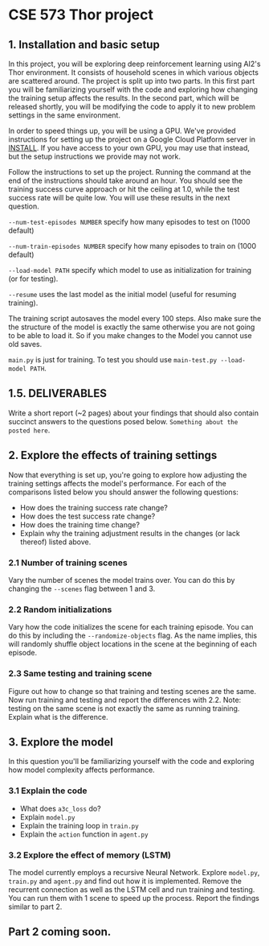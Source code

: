 # CSE 573 Thor project #

## 1. Installation and basic setup ##
  In this project, you will be exploring deep reinforcement learning using AI2's Thor environment. It consists of household scenes in which various objects are scattered around. The project is split up into two parts. In this first part you will be familiarizing yourself with the code and exploring how changing the training setup affects the results. In the second part, which will be released shortly, you will be modifying the code to apply it to new problem settings in the same environment.

  In order to speed things up, you will be using a GPU. We've provided instructions for setting up the project on a Google Cloud Platform server in [INSTALL](INSTALL.md). If you have access to your own GPU, you may use that instead, but the setup instructions we provide may not work.

  Follow the instructions to set up the project. Running the command at the end of the instructions should take around an hour. You should see the training success curve approach or hit the ceiling at 1.0, while the test success rate will be quite low. You will use these results in the next question.

  `--num-test-episodes NUMBER`  specify how many episodes to test on (1000 default)

  `--num-train-episodes NUMBER`  specify how many episodes to train on (1000 default)

  `--load-model PATH` specify which model to use as initialization for training (or for testing).

  `--resume` uses the last model as the initial model (useful for resuming training).

  The training script autosaves the model every 100 steps. Also make sure the the structure of the model is exactly the same otherwise you are not going to be able to load it. So if you make changes to the Model you cannot use old saves.

  `main.py` is just for training. To test you should use `main-test.py --load-model PATH`.

## 1.5. DELIVERABLES ##
Write a short report (~2 pages) about your findings that should also contain succinct answers to the questions posed below. `Something about the posted here`.

## 2. Explore the effects of training settings ##
Now that everything is set up, you're going to explore how adjusting the training settings affects the model's performance. For each of the comparisons listed below you should answer the following questions:
  - How does the training success rate change?
  - How does the test success rate change?
  - How does the training time change?
  - Explain why the training adjustment results in the changes (or lack thereof) listed above.

### 2.1 Number of training scenes ###
Vary the number of scenes the model trains over. You can do this by changing the `--scenes` flag between 1 and 3.

### 2.2 Random initializations ###
Vary how the code initializes the scene for each training episode. You can do this by including the `--randomize-objects` flag. As the name implies, this will randomly shuffle object locations in the scene at the beginning of each episode.

### 2.3 Same testing and training scene ###
Figure out how to change so that training and testing scenes are the same. Now run training and testing and report the differences with 2.2. Note: testing on the same scene is not exactly the same as running training. Explain what is the difference.

## 3. Explore the model ##
In this question you'll be familiarizing yourself with the code and exploring how model complexity affects performance.

### 3.1 Explain the code ###
  - What does `a3c_loss` do?
  - Explain `model.py`
  - Explain the training loop in `train.py`
  - Explain the `action` function in `agent.py`

### 3.2 Explore the effect of memory (LSTM) ###
The model currently employs a recursive Neural Network. Explore `model.py`, `train.py` and `agent.py` and find out how it is implemented. Remove the recurrent connection as well as the LSTM cell and run training and testing. You can run them with 1 scene to speed up the process. Report the findings similar to part 2.

## Part 2 coming soon. ##

<!---
## 4. Change reward to achieve different (better) results ##

You might want to change more than just the reward function, so it's best if you get familiar with the code.

### 4.1 Play with the relative rewards for finding simple object ###
  - Changing parameters in the current reward (step penalty, finishing reward), comparisons like above

### 4.2 Change the reward to find multiple targets ###
  - Open-ended. Change the reward so the model successfully collects all targets
  - We need to add a new flag to trigger this. Select a list of targets instead of a single one.
  - Also should either have students update the state to include history (which objects have been collected), or provide that for them.

## 5. Find and object and move to microwave ##

Use the experience with memory from from 4.
  - Similar to 4, but requires ordering.

### 5.1 Explore how you add actions ###

## 6. Weighted item collection ##
Instead of providing explicit targets, assign a score to each object. The new task is to collect the highest scoring set of K objects within some time limit.

  - If we limit it so that once the model decides to pick up an object, it's stuck with it, then the model would have to learn to make decisions about expected value of further exploration compared to selecting what it's seen given the time limit.
-->
